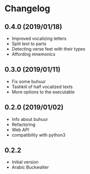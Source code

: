 # Changelog

## 0.4.0 (2019/01/18)

* Improved vocalizing letters
* Split text to parts
* Detecting verse feet with their types
* Affording mnemonics

## 0.3.0 (2019/01/11)

* Fix some buhuur
* Tashkiil of half vocalized texts
* More options to the executable

## 0.2.0 (2019/01/02)

* Info about buhuur
* Refactoring
* Web API
* compatibility with python3

## 0.2.2

* Initial version
* Arabic Buckwalter
